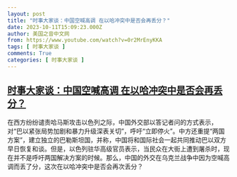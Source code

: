 ```yaml
---
layout: post
title: "时事大家谈：中国空喊高调 在以哈冲突中是否会再丢分？"
date: 2023-10-11T15:09:23.000Z
author: 美国之音中文网
from: https://www.youtube.com/watch?v=0r2MrEnyKKA
tags: [ 时事大家谈 ]
comments: True
categories: [ 时事大家谈 ]
---
```

<!--1697036963000-->
[时事大家谈：中国空喊高调 在以哈冲突中是否会再丢分？](https://www.youtube.com/watch?v=0r2MrEnyKKA)
------

<div>
在西方纷纷谴责哈马斯攻击以色列之际，中国外交部以答记者问的方式表示，对“巴以紧张局势加剧和暴力升级深表关切”，呼吁“立即停火”。中方还重提“两国方案”，建立独立的巴勒斯坦国，并称，中国将和国际社会一起共同推动巴以双方早日恢复和谈。但是，以色列驻华高级官员表示，当民众在大街上遭到屠杀时，现在并不是呼吁两国解决方案的时候。那么，中国的外交在乌克兰战争中因为空喊高调而丢了分，这次在以哈冲突中是否会再次丢分？
</div>
